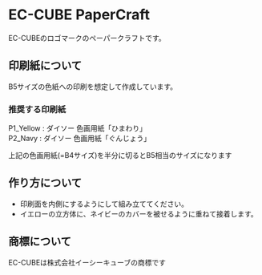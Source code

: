 # EC-CUBE PaperCraft

EC-CUBEのロゴマークのペーパークラフトです。

## 印刷紙について

B5サイズの色紙への印刷を想定して作成しています。

### 推奨する印刷紙

P1_Yellow : ダイソー 色画用紙「ひまわり」  
P2_Navy : ダイソー 色画用紙「ぐんじょう」

上記の色画用紙(=B4サイズ)を半分に切るとB5相当のサイズになります

## 作り方について

- 印刷面を内側にするようにして組み立ててください。
- イエローの立方体に、ネイビーのカバーを被せるように重ねて接着します。

## 商標について

EC-CUBEは株式会社イーシーキューブの商標です